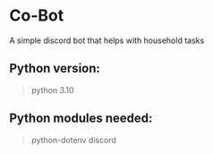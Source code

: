 # Co-Bot
A simple discord bot that helps with household tasks

## Python version:
>python 3.10

## Python modules needed:
>python-dotenv
>discord